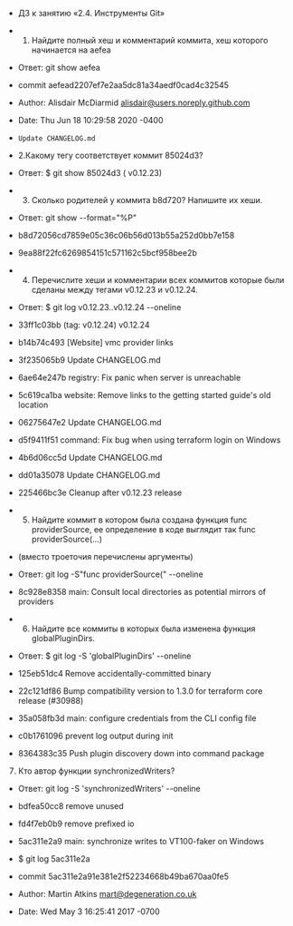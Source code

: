 * ДЗ к занятию «2.4. Инструменты Git»
* 1. Найдите полный хеш и комментарий коммита, хеш которого начинается на aefea
* Ответ:  git show aefea
* commit aefead2207ef7e2aa5dc81a34aedf0cad4c32545
* Author: Alisdair McDiarmid <alisdair@users.noreply.github.com>
* Date:   Thu Jun 18 10:29:58 2020 -0400

*     Update CHANGELOG.md


* 2.Какому тегу соответствует коммит 85024d3?
* Ответ: $ git show 85024d3     ( v0.12.23)
 
* 3. Сколько родителей у коммита b8d720? Напишите их хеши.
* Ответ: git show --format="%P" 
* b8d72056cd7859e05c36c06b56d013b55a252d0bb7e158 
* 9ea88f22fc6269854151c571162c5bcf958bee2b

* 4. Перечислите хеши и комментарии всех коммитов которые были сделаны между тегами v0.12.23 и v0.12.24.
* Ответ: $ git log v0.12.23..v0.12.24 --oneline
* 33ff1c03bb (tag: v0.12.24) v0.12.24
* b14b74c493 [Website] vmc provider links
* 3f235065b9 Update CHANGELOG.md
* 6ae64e247b registry: Fix panic when server is unreachable
* 5c619ca1ba website: Remove links to the getting started guide's old location
* 06275647e2 Update CHANGELOG.md
* d5f9411f51 command: Fix bug when using terraform login on Windows
* 4b6d06cc5d Update CHANGELOG.md
* dd01a35078 Update CHANGELOG.md
* 225466bc3e Cleanup after v0.12.23 release

* 5. Найдите коммит в котором была создана функция func providerSource, ее определение в коде выглядит так func providerSource(...) 
* (вместо троеточия перечислены аргументы)
* Ответ: git log -S"func providerSource(" --oneline
* 8c928e8358 main: Consult local directories as potential mirrors of providers 

* 6. Найдите все коммиты в которых была изменена функция globalPluginDirs.
* Ответ: $ git log -S 'globalPluginDirs' --oneline
* 125eb51dc4 Remove accidentally-committed binary
* 22c121df86 Bump compatibility version to 1.3.0 for terraform core release (#30988)
* 35a058fb3d main: configure credentials from the CLI config file
* c0b1761096 prevent log output during init
* 8364383c35 Push plugin discovery down into command package

7. Кто автор функции synchronizedWriters?
* Ответ: git log -S 'synchronizedWriters' --oneline
* bdfea50cc8 remove unused
* fd4f7eb0b9 remove prefixed io
* 5ac311e2a9 main: synchronize writes to VT100-faker on Windows

* $ git log 5ac311e2a
* commit 5ac311e2a91e381e2f52234668b49ba670aa0fe5
* Author: Martin Atkins <mart@degeneration.co.uk>
* Date:   Wed May 3 16:25:41 2017 -0700

